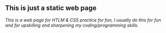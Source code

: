 ## This is just a static web page

_This is a web page for HTLM & CSS practice for fun, I usually do this for fun and for upskilling and sharpening my coding/programming skills._

